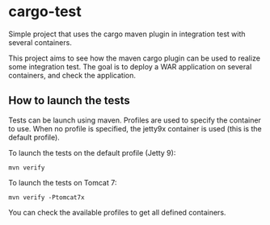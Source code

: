 cargo-test
==========

Simple project that uses the cargo maven plugin in integration test with several containers.

This project aims to see how the maven cargo plugin can be used to realize some integration test. The goal is to
deploy a WAR application on several containers, and check the application.

How to launch the tests
-----------------------

Tests can be launch using maven. Profiles are used to specify the container to use. When no profile is specified,
the jetty9x container is used (this is the default profile).


To launch the tests on the default profile (Jetty 9):

    mvn verify

To launch the tests on Tomcat 7:

    mvn verify -Ptomcat7x

You can check the available profiles to get all defined containers.
